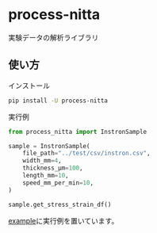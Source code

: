 # process-nitta

実験データの解析ライブラリ

## 使い方

インストール

```bash
pip install -U process-nitta
```

実行例

```python
from process_nitta import InstronSample

sample = InstronSample(
    file_path="../test/csv/instron.csv",
    width_mm=4,
    thickness_μm=100,
    length_mm=10,
    speed_mm_per_min=10,
)

sample.get_stress_strain_df()
```

[example](https://github.com/nitta-lab-polymer/process-nitta/tree/main/example)に実行例を置いています。
